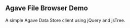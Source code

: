 Agave File Browser Demo
-----------------------

A simple Agave Data Store client using jQuery and jsTree.
